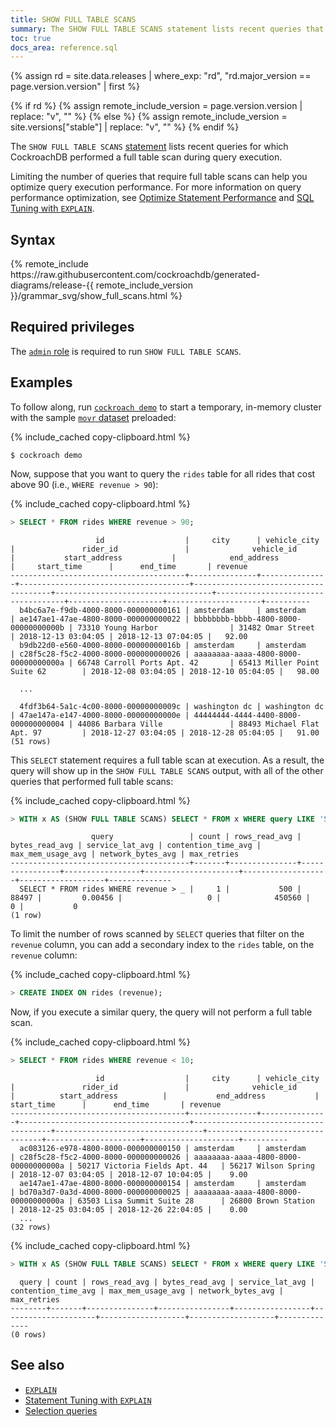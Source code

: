 ```yaml
---
title: SHOW FULL TABLE SCANS
summary: The SHOW FULL TABLE SCANS statement lists recent queries that used a full table scan.
toc: true
docs_area: reference.sql
---
```


{% assign rd = site.data.releases | where_exp: "rd", "rd.major_version == page.version.version" | first %}

{% if rd %}
{% assign remote_include_version = page.version.version | replace: "v", "" %}
{% else %}
{% assign remote_include_version = site.versions["stable"] | replace: "v", "" %}
{% endif %}

 The `SHOW FULL TABLE SCANS` [statement](sql-statements.html) lists recent queries for which CockroachDB performed a full table scan during query execution.

Limiting the number of queries that require full table scans can help you optimize query execution performance. For more information on query performance optimization, see [Optimize Statement Performance](make-queries-fast.html) and [SQL Tuning with `EXPLAIN`](sql-tuning-with-explain.html).

## Syntax

<div>
{% remote_include https://raw.githubusercontent.com/cockroachdb/generated-diagrams/release-{{ remote_include_version }}/grammar_svg/show_full_scans.html %}
</div>

## Required privileges

The [`admin` role](security-reference/authorization.html#admin-role) is required to run `SHOW FULL TABLE SCANS`.

## Examples

To follow along, run [`cockroach demo`](cockroach-demo.html) to start a temporary, in-memory cluster with the sample [`movr` dataset](movr.html) preloaded:

{% include_cached copy-clipboard.html %}
~~~ shell
$ cockroach demo
~~~

Now, suppose that you want to query the `rides` table for all rides that cost above 90 (i.e., `WHERE revenue > 90`):

{% include_cached copy-clipboard.html %}
~~~ sql
> SELECT * FROM rides WHERE revenue > 90;
~~~

~~~
                   id                  |     city      | vehicle_city  |               rider_id               |              vehicle_id              |           start_address           |            end_address             |     start_time      |      end_time       | revenue
---------------------------------------+---------------+---------------+--------------------------------------+--------------------------------------+-----------------------------------+------------------------------------+---------------------+---------------------+----------
  b4bc6a7e-f9db-4000-8000-000000000161 | amsterdam     | amsterdam     | ae147ae1-47ae-4800-8000-000000000022 | bbbbbbbb-bbbb-4800-8000-00000000000b | 73310 Young Harbor                | 31482 Omar Street                  | 2018-12-13 03:04:05 | 2018-12-13 07:04:05 |   92.00
  b9db22d0-e560-4000-8000-00000000016b | amsterdam     | amsterdam     | c28f5c28-f5c2-4000-8000-000000000026 | aaaaaaaa-aaaa-4800-8000-00000000000a | 66748 Carroll Ports Apt. 42       | 65413 Miller Point Suite 62        | 2018-12-08 03:04:05 | 2018-12-10 05:04:05 |   98.00

  ...

  4fdf3b64-5a1c-4c00-8000-00000000009c | washington dc | washington dc | 47ae147a-e147-4000-8000-00000000000e | 44444444-4444-4400-8000-000000000004 | 44086 Barbara Ville               | 88493 Michael Flat Apt. 97         | 2018-12-27 03:04:05 | 2018-12-28 05:04:05 |   91.00
(51 rows)
~~~

This `SELECT` statement requires a full table scan at execution. As a result, the query will show up in the `SHOW FULL TABLE SCANS` output, with all of the other queries that performed full table scans:

{% include_cached copy-clipboard.html %}
~~~ sql
> WITH x AS (SHOW FULL TABLE SCANS) SELECT * FROM x WHERE query LIKE 'SELECT * FROM rides WHERE revenue > %';
~~~

~~~
                  query                 | count | rows_read_avg | bytes_read_avg | service_lat_avg | contention_time_avg | max_mem_usage_avg | network_bytes_avg | max_retries
----------------------------------------+-------+---------------+----------------+-----------------+---------------------+-------------------+-------------------+--------------
  SELECT * FROM rides WHERE revenue > _ |     1 |           500 |          88497 |         0.00456 |                   0 |            450560 |                 0 |           0
(1 row)
~~~

To limit the number of rows scanned by `SELECT` queries that filter on the `revenue` column, you can add a secondary index to the `rides` table, on the `revenue` column:

{% include_cached copy-clipboard.html %}
~~~ sql
> CREATE INDEX ON rides (revenue);
~~~

Now, if you execute a similar query, the query will not perform a full table scan.

{% include_cached copy-clipboard.html %}
~~~ sql
> SELECT * FROM rides WHERE revenue < 10;
~~~

~~~
                   id                  |     city      | vehicle_city  |               rider_id               |              vehicle_id              |          start_address          |           end_address           |     start_time      |      end_time       | revenue
---------------------------------------+---------------+---------------+--------------------------------------+--------------------------------------+---------------------------------+---------------------------------+---------------------+---------------------+----------
  ac083126-e978-4800-8000-000000000150 | amsterdam     | amsterdam     | c28f5c28-f5c2-4000-8000-000000000026 | aaaaaaaa-aaaa-4800-8000-00000000000a | 50217 Victoria Fields Apt. 44   | 56217 Wilson Spring             | 2018-12-07 03:04:05 | 2018-12-07 10:04:05 |    9.00
  ae147ae1-47ae-4800-8000-000000000154 | amsterdam     | amsterdam     | bd70a3d7-0a3d-4000-8000-000000000025 | aaaaaaaa-aaaa-4800-8000-00000000000a | 63503 Lisa Summit Suite 28      | 26800 Brown Station             | 2018-12-25 03:04:05 | 2018-12-26 22:04:05 |    0.00
  ...
(32 rows)
~~~

{% include_cached copy-clipboard.html %}
~~~ sql
> WITH x AS (SHOW FULL TABLE SCANS) SELECT * FROM x WHERE query LIKE 'SELECT * FROM rides WHERE revenue < %';
~~~

~~~
  query | count | rows_read_avg | bytes_read_avg | service_lat_avg | contention_time_avg | max_mem_usage_avg | network_bytes_avg | max_retries
--------+-------+---------------+----------------+-----------------+---------------------+-------------------+-------------------+--------------
(0 rows)
~~~

## See also

- [`EXPLAIN`](explain.html)
- [Statement Tuning with `EXPLAIN`](sql-tuning-with-explain.html)
- [Selection queries](selection-queries.html)

